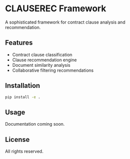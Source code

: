 # CLAUSEREC Framework

A sophisticated framework for contract clause analysis and recommendation.

## Features

- Contract clause classification
- Clause recommendation engine
- Document similarity analysis
- Collaborative filtering recommendations

## Installation

```bash
pip install -e .
```

## Usage

Documentation coming soon.

## License

All rights reserved.
